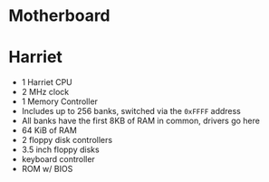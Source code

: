 # Motherboard

# Harriet

- 1 Harriet CPU
- 2 MHz clock
- 1 Memory Controller
 - Includes up to 256 banks, switched via the `0xFFFF` address
 - All banks have the first 8KB of RAM in common, drivers go here
- 64 KiB of RAM
- 2 floppy disk controllers
 - 3.5 inch floppy disks
- keyboard controller
- ROM w/ BIOS
